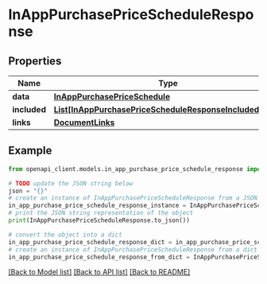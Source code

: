# InAppPurchasePriceScheduleResponse


## Properties

Name | Type | Description | Notes
------------ | ------------- | ------------- | -------------
**data** | [**InAppPurchasePriceSchedule**](InAppPurchasePriceSchedule.md) |  | 
**included** | [**List[InAppPurchasePriceScheduleResponseIncludedInner]**](InAppPurchasePriceScheduleResponseIncludedInner.md) |  | [optional] 
**links** | [**DocumentLinks**](DocumentLinks.md) |  | 

## Example

```python
from openapi_client.models.in_app_purchase_price_schedule_response import InAppPurchasePriceScheduleResponse

# TODO update the JSON string below
json = "{}"
# create an instance of InAppPurchasePriceScheduleResponse from a JSON string
in_app_purchase_price_schedule_response_instance = InAppPurchasePriceScheduleResponse.from_json(json)
# print the JSON string representation of the object
print(InAppPurchasePriceScheduleResponse.to_json())

# convert the object into a dict
in_app_purchase_price_schedule_response_dict = in_app_purchase_price_schedule_response_instance.to_dict()
# create an instance of InAppPurchasePriceScheduleResponse from a dict
in_app_purchase_price_schedule_response_from_dict = InAppPurchasePriceScheduleResponse.from_dict(in_app_purchase_price_schedule_response_dict)
```
[[Back to Model list]](../README.md#documentation-for-models) [[Back to API list]](../README.md#documentation-for-api-endpoints) [[Back to README]](../README.md)


